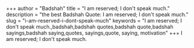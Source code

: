 +++
author = "Badshah"
title = "I am reserved; I don't speak much."
description = "the best Badshah Quote: I am reserved; I don't speak much."
slug = "i-am-reserved-i-dont-speak-much"
keywords = "I am reserved; I don't speak much.,badshah,badshah quotes,badshah quote,badshah sayings,badshah saying,quotes, sayings,quote, saying, motivation"
+++
I am reserved; I don't speak much.
